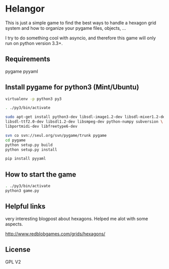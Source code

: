 Helangor
========

This is just a simple game to find the best ways to handle a hexagon grid
system and how to organize your pygame files, objects, ...

I try to do something cool with asyncio, and therefore this game will only
run on python version 3.3+.

Requirements
------------

pygame
pyyaml


Install pygame for python3 (Mint/Ubuntu)
----------------------------------------

```bash
virtualenv -p python3 py3

. ./py3/bin/activate

sudo apt-get install python3-dev libsdl-image1.2-dev libsdl-mixer1.2-dev \
libsdl-ttf2.0-dev libsdl1.2-dev libsmpeg-dev python-numpy subversion \
libportmidi-dev libfreetype6-dev

svn co svn://seul.org/svn/pygame/trunk pygame
cd pygame
python setup.py build
python setup.py install

pip install pyyaml
```

How to start the game
---------------------

```bash
. ./py3/bin/activate
python3 game.py
```

Helpful links
-------------

very interesting blogpost about hexagons. Helped me alot with some aspects.

http://www.redblobgames.com/grids/hexagons/

License
-------

GPL V2
